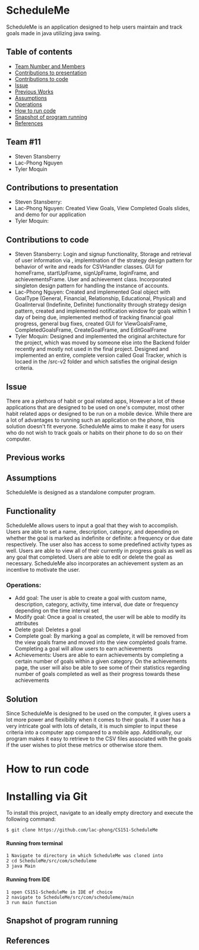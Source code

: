 # ScheduleMe
ScheduleMe is an application designed to help users maintain and track goals made in java utilizing java swing.
## Table of contents
* [Team Number and Members](#Team-#11)
* [Contributions to presentation](#Contributions-to-presentation)
* [Contributions to code](#Contributions-to-code)
* [Issue](#Issue)
* [Previous Works](#Previous-works)
* [Assumptions](#Assumptions)
* [Operations](#Operations)
* [How to run code](#How-to-run-code)
* [Snapshot of program running](#Snapshot-of-program-running)
* [References](#References)


## Team #11
* Steven Stansberry
* Lac-Phong Nguyen
* Tyler Moquin

## Contributions to presentation
* Steven Stansberry:
* Lac-Phong Nguyen: Created View Goals, View Completed Goals slides, and demo for our application
* Tyler Moquin: 

## Contributions to code
* Steven Stansberry: Login and signup functionality, Storage and retrieval of user information via
, implemtnation of the strategy design pattern for behavior of write and reads for CSVHandler classes.
  GUI for homeFrame, startUpFrame, signUpFrame, loginFrame, and achievementsFrame. User and
  achievement class. Incorporated singleton design pattern for handling the instance of accounts.
* Lac-Phong Nguyen: Created and implemented Goal object with GoalType (General, Financial, Relationship, Educational, Physical) and GoalInterval (Indefinite, Definite) functionality through strategy design pattern, created and implemented notification window for goals within 1 day of being due, implemented method of tracking financial goal progress, general bug fixes, created GUI for ViewGoalsFrame, CompletedGoalsFrame, CreateGoalFrame, and EditGoalFrame
* Tyler Moquin: Designed and implemented the original architecture for the project, which was moved by someone else into the Backend folder recently and mostly not used in the final project. Designed and implemented an entire, complete version called Goal Tracker, which is locaed in the /src-v2 folder and which satisfies the original design criteria.

## Issue
There are a plethora of habit or goal related apps, However
a lot of these applications that are designed to be used on one's computer, most
other habit related apps or designed to be run on a mobile device.
While there are a lot of advantages to running such an application on the phone,
this solution doesn't fit everyone. ScheduleMe aims to make it easy for users
who do not wish to track goals or habits on their phone to do so on their 
computer.

## Previous works

## Assumptions
ScheduleMe is designed as a standalone computer program.

## Functionality
ScheduleMe allows users to input a goal that they wish to accomplish. Users are
able to set a name, description, category, and depending on whether the goal is 
marked as indefinite or definite: a frequency or due date respectively. The user 
also has access to some predefined activity types as well. Users 
are able to view all of their currently in progress goals as well as any goal
that completed. Users are able to edit or delete the goal as necessary. ScheduleMe
also incorporates an achievement system as an incentive to motivate the user.

### Operations:
- Add goal: The user is able to create a goal with custom name, description,
category, activity, time interval, due date or frequency depending on the 
time interval set
- Modify goal: Once a goal is created, the user will be able to modify its attributes
- Delete goal: Deletes a goal
- Complete goal: By marking a goal as complete, it will be removed from the view goals frame
and moved into the view completed goals frame. Completing a goal will allow users to earn achievements
- Achievements: Users are able to earn achievements by completing a certain number of 
goals within a given category. On the achievements page, the user will also be able to see
some of their statistics regarding number of goals completed as well as their progress
towards these achievements

## Solution
Since ScheduleMe is designed to be used on the computer, it gives users a 
lot more power and flexibility when it comes to their goals. If a user has 
a very intricate goal with lots of details, it is much simpler to input these
criteria into a computer app compared to a mobile app. Additionally, our program
makes it easy to retrieve to the CSV files associated with the goals if the user
wishes to plot these metrics or otherwise store them.
# How to run code

# Installing via Git
To install this project, navigate to an ideally empty directory and
execute the following command:

    $ git clone https://github.com/lac-phong/CS151-ScheduleMe
    

#### Running from terminal
```
1 Navigate to directory in which ScheduleMe was cloned into
2 cd ScheduleMe/src/com/scheduleme
3 java Main

```
#### Running from IDE
```
1 open CS151-ScheduleMe in IDE of choice
2 navigate to ScheduleMe/src/com/scheduleme/main
3 run main function

```

## Snapshot of program running

## References

